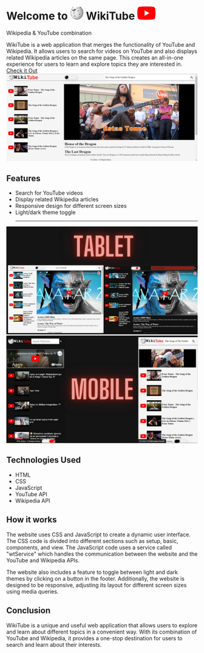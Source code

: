 #  Welcome to <img src="assets/img/wikipedia-logo.png" style="width:35px;height:35px" alt="Wikipedia logo"> WikiTube <img style="width:48px;height:35px" src="assets/img/youtube-logo.png">
Wikipedia &amp; YouTube combination 

WikiTube is a web application that merges the functionality of YouTube and Wikipedia. It allows users to search for videos on YouTube and also displays related Wikipedia articles on the same page. This creates an all-in-one experience for users to learn and explore topics they are interested in.
[Check it Out](https://ozzaken.github.io/WikiTube/)
<img src="assets/img/readme/desktop.jpg" alt="Desktop Preview">

## Features
- Search for YouTube videos
- Display related Wikipedia articles
- Responsive design for different screen sizes
- Light/dark theme toggle
  <hr />

<img src="assets/img/readme/tablet.png" alt="Tablet Preview">
<img src="assets/img/readme/mobile.png" alt="Mobile Preview">

## Technologies Used
- HTML
- CSS
- JavaScript
- YouTube API
- Wikipedia API

## How it works
The website uses CSS and JavaScript to create a dynamic user interface. The CSS code is divided into different sections such as setup, basic, components, and view. The JavaScript code uses a service called "wtService" which handles the communication between the website and the YouTube and Wikipedia APIs.

The website also includes a feature to toggle between light and dark themes by clicking on a button in the footer. Additionally, the website is designed to be responsive, adjusting its layout for different screen sizes using media queries.

## Conclusion
WikiTube is a unique and useful web application that allows users to explore and learn about different topics in a convenient way. With its combination of YouTube and Wikipedia, it provides a one-stop destination for users to search and learn about their interests.